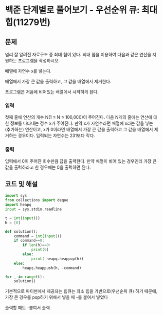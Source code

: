 # 백준 단계별로 풀어보기 - 우선순위 큐: 최대 힙(11279번)

## 문제
널리 잘 알려진 자료구조 중 최대 힙이 있다. 최대 힙을 이용하여 다음과 같은 연산을 지원하는 프로그램을 작성하시오.

배열에 자연수 x를 넣는다.

배열에서 가장 큰 값을 출력하고, 그 값을 배열에서 제거한다.

프로그램은 처음에 비어있는 배열에서 시작하게 된다.

### 입력
첫째 줄에 연산의 개수 N(1 ≤ N ≤ 100,000)이 주어진다. 다음 N개의 줄에는 연산에 대한 정보를 나타내는 정수 x가 주어진다. 만약 x가 자연수라면 배열에 x라는 값을 넣는(추가하는) 연산이고, x가 0이라면 배열에서 가장 큰 값을 출력하고 그 값을 배열에서 제거하는 경우이다. 입력되는 자연수는 231보다 작다.

### 출력
입력에서 0이 주어진 회수만큼 답을 출력한다. 만약 배열이 비어 있는 경우인데 가장 큰 값을 출력하라고 한 경우에는 0을 출력하면 된다.

## 코드 및 해설
```python
import sys
from collections import deque
import heapq
input = sys.stdin.readline

t = int(input())
h = [0]

def solution():
    command = int(input())
    if command==0:
        if len(h)==0:
            print(0)
        else:
            print(-heapq.heappop(h))
    else:
        heapq.heappush(h, -command)

for _ in range(t):
    solution()
```

기본적으로 파이썬에서 제공되는 힙큐는 최소 힙을 기반으로(우선순위 큐) 하기 때문에, 가장 큰 경우를 pop하기 위해서 넣을 때 -를 붙여서 넣었다

출력할 때도 -붙여서 출력



